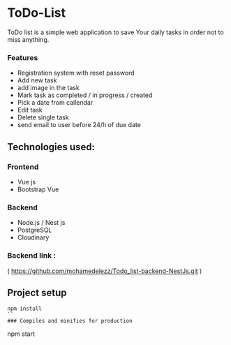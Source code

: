 # ToDo-List

ToDo list is a simple web application to save Your daily tasks in order not to miss anything.

### Features
* Registration system with reset password
* Add new task
* add image in the task
* Mark task as completed / in progress / created
* Pick a date from callendar
* Edit task
* Delete single task
* send email to user before 24/h of due date

## Technologies used:

### Frontend
* Vue js
* Bootstrap Vue
### Backend
* Node.js / Nest js
* PostgreSQL
* Cloudinary

### Backend link : 
( https://github.com/mohamedelezz/Todo_list-backend-NestJs.git )

## Project setup
```
npm install
``
### Compiles and minifies for production
```
npm start
```
